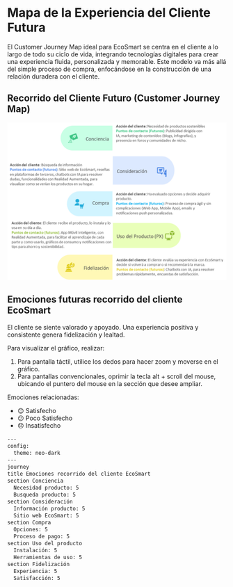# Mapa de la Experiencia del Cliente Futura

<p class="texto-justificado">
El Customer Journey Map ideal para EcoSmart se centra en el cliente a lo largo de todo su ciclo de vida, integrando tecnologías digitales para crear una experiencia fluida, personalizada y memorable. Este modelo va más allá del simple proceso de compra, enfocándose en la construcción de una relación duradera con el cliente.
</p>

## Recorrido del Cliente Futuro (Customer Journey Map)

![alt text](image.png)

## Emociones futuras recorrido del cliente EcoSmart

El cliente se siente valorado y apoyado. Una experiencia positiva y consistente genera fidelización y lealtad.

Para visualizar el gráfico, realizar:

1. Para pantalla táctil, utilice los dedos para hacer zoom y moverse en el gráfico.
2. Para pantallas convencionales, oprimir la tecla alt + scroll del mouse, ubicando el puntero del mouse en la sección que desee ampliar.

Emociones relacionadas:

* :blush: Satisfecho
* :confused: Poco Satisfecho
* :disappointed: Insatisfecho

```mermaid
---
config:
  theme: neo-dark
---
journey
title Emociones recorrido del cliente EcoSmart
section Conciencia
  Necesidad producto: 5
  Busqueda producto: 5
section Consideración
  Información producto: 5
  Sitio web EcoSmart: 5
section Compra
  Opciones: 5
  Proceso de pago: 5
section Uso del producto
  Instalación: 5
  Herramientas de uso: 5
section Fidelización
  Experiencia: 5
  Satisfacción: 5
```